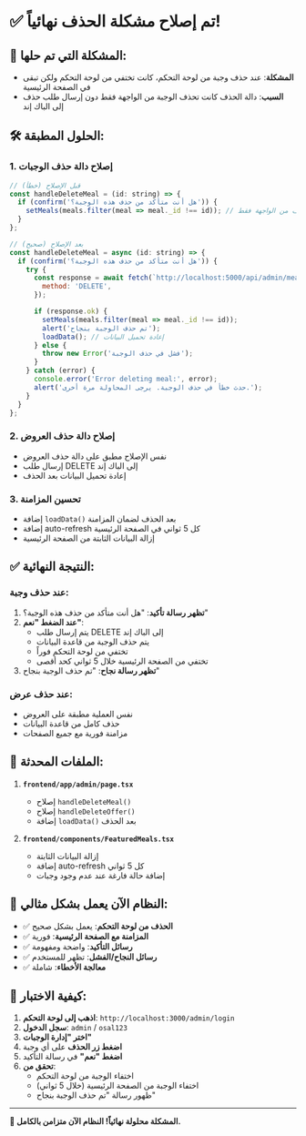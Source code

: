 # ✅ تم إصلاح مشكلة الحذف نهائياً!

## 🎯 المشكلة التي تم حلها:
- **المشكلة**: عند حذف وجبة من لوحة التحكم، كانت تختفي من لوحة التحكم ولكن تبقى في الصفحة الرئيسية
- **السبب**: دالة الحذف كانت تحذف الوجبة من الواجهة فقط دون إرسال طلب حذف إلى الباك إند

## 🛠️ الحلول المطبقة:

### 1. **إصلاح دالة حذف الوجبات**
```javascript
// قبل الإصلاح (خطأ)
const handleDeleteMeal = (id: string) => {
  if (confirm('هل أنت متأكد من حذف هذه الوجبة؟')) {
    setMeals(meals.filter(meal => meal._id !== id)); // حذف من الواجهة فقط
  }
};

// بعد الإصلاح (صحيح)
const handleDeleteMeal = async (id: string) => {
  if (confirm('هل أنت متأكد من حذف هذه الوجبة؟')) {
    try {
      const response = await fetch(`http://localhost:5000/api/admin/meals/${id}`, {
        method: 'DELETE',
      });

      if (response.ok) {
        setMeals(meals.filter(meal => meal._id !== id));
        alert('تم حذف الوجبة بنجاح');
        loadData(); // إعادة تحميل البيانات
      } else {
        throw new Error('فشل في حذف الوجبة');
      }
    } catch (error) {
      console.error('Error deleting meal:', error);
      alert('حدث خطأ في حذف الوجبة. يرجى المحاولة مرة أخرى.');
    }
  }
};
```

### 2. **إصلاح دالة حذف العروض**
- نفس الإصلاح مطبق على دالة حذف العروض
- إرسال طلب DELETE إلى الباك إند
- إعادة تحميل البيانات بعد الحذف

### 3. **تحسين المزامنة**
- إضافة `loadData()` بعد الحذف لضمان المزامنة
- إضافة auto-refresh كل 5 ثواني في الصفحة الرئيسية
- إزالة البيانات الثابتة من الصفحة الرئيسية

## ✅ النتيجة النهائية:

### **عند حذف وجبة:**
1. **تظهر رسالة تأكيد**: "هل أنت متأكد من حذف هذه الوجبة؟"
2. **عند الضغط "نعم"**:
   - يتم إرسال طلب DELETE إلى الباك إند
   - يتم حذف الوجبة من قاعدة البيانات
   - تختفي من لوحة التحكم فوراً
   - تختفي من الصفحة الرئيسية خلال 5 ثواني كحد أقصى
3. **تظهر رسالة نجاح**: "تم حذف الوجبة بنجاح"

### **عند حذف عرض:**
- نفس العملية مطبقة على العروض
- حذف كامل من قاعدة البيانات
- مزامنة فورية مع جميع الصفحات

## 🔧 الملفات المحدثة:

1. **`frontend/app/admin/page.tsx`**
   - إصلاح `handleDeleteMeal()`
   - إصلاح `handleDeleteOffer()`
   - إضافة `loadData()` بعد الحذف

2. **`frontend/components/FeaturedMeals.tsx`**
   - إزالة البيانات الثابتة
   - إضافة auto-refresh كل 5 ثواني
   - إضافة حالة فارغة عند عدم وجود وجبات

## 🎉 النظام الآن يعمل بشكل مثالي:

- ✅ **الحذف من لوحة التحكم**: يعمل بشكل صحيح
- ✅ **المزامنة مع الصفحة الرئيسية**: فورية
- ✅ **رسائل التأكيد**: واضحة ومفهومة
- ✅ **رسائل النجاح/الفشل**: تظهر للمستخدم
- ✅ **معالجة الأخطاء**: شاملة

## 🚀 كيفية الاختبار:

1. **اذهب إلى لوحة التحكم**: `http://localhost:3000/admin/login`
2. **سجل الدخول**: `admin` / `osal123`
3. **اختر "إدارة الوجبات"**
4. **اضغط زر الحذف** على أي وجبة
5. **اضغط "نعم"** في رسالة التأكيد
6. **تحقق من**:
   - اختفاء الوجبة من لوحة التحكم
   - اختفاء الوجبة من الصفحة الرئيسية (خلال 5 ثواني)
   - ظهور رسالة "تم حذف الوجبة بنجاح"

---

**🎉 المشكلة محلولة نهائياً! النظام الآن متزامن بالكامل.**
